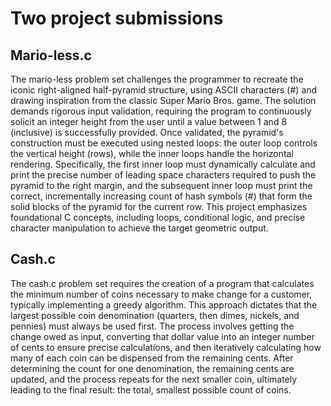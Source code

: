 # Two project submissions
## Mario-less.c
The mario-less problem set challenges the programmer to recreate the iconic right-aligned half-pyramid structure, using ASCII characters (#) and drawing inspiration from the classic Super Mario Bros. game. The solution demands rigorous input validation, requiring the program to continuously solicit an integer height from the user until a value between 1 and 8 (inclusive) is successfully provided. Once validated, the pyramid's construction must be executed using nested loops: the outer loop controls the vertical height (rows), while the inner loops handle the horizontal rendering. Specifically, the first inner loop must dynamically calculate and print the precise number of leading space characters required to push the pyramid to the right margin, and the subsequent inner loop must print the correct, incrementally increasing count of hash symbols (#) that form the solid blocks of the pyramid for the current row. This project emphasizes foundational C concepts, including loops, conditional logic, and precise character manipulation to achieve the target geometric output.

## Cash.c
The cash.c problem set requires the creation of a program that calculates the minimum number of coins necessary to make change for a customer, typically implementing a greedy algorithm. This approach dictates that the largest possible coin denomination (quarters, then dimes, nickels, and pennies) must always be used first. The process involves getting the change owed as input, converting that dollar value into an integer number of cents to ensure precise calculations, and then iteratively calculating how many of each coin can be dispensed from the remaining cents. After determining the count for one denomination, the remaining cents are updated, and the process repeats for the next smaller coin, ultimately leading to the final result: the total, smallest possible count of coins.